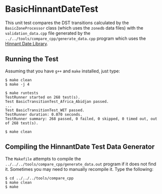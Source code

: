 # BasicHinnantDateTest

This unit test compares the DST transitions calculated by the
`BasicZoneProcessor` class (which uses the `zonedb` data files) with the
`validation_data.cpp` file generated by the
`../../tools/compare_cpp/generate_data.cpp` program which uses the
[Hinnant Date Library](https://github.com/HowardHinnant/date).

## Running the Test

Assuming that you have `g++` and `make` installed, just type:
```
$ make clean
$ make -j 4

$ make runtests
TestRunner started on 268 test(s).
Test BasicTransitionTest_Africa_Abidjan passed.
...
Test BasicTransitionTest_WET passed.
TestRunner duration: 0.070 seconds.
TestRunner summary: 268 passed, 0 failed, 0 skipped, 0 timed out, out of 268 test(s).

$ make clean
```

## Compiling the HinnantDate Test Data Generator

The `Makefile` attempts to compile the
`../../../tools/compare_cpp/generate_data.out` program if it does not find
it. Sometimes you may need to manually recompile it. Type the following:

```
$ cd ../../../tools/compare_cpp
$ make clean
$ make
```
